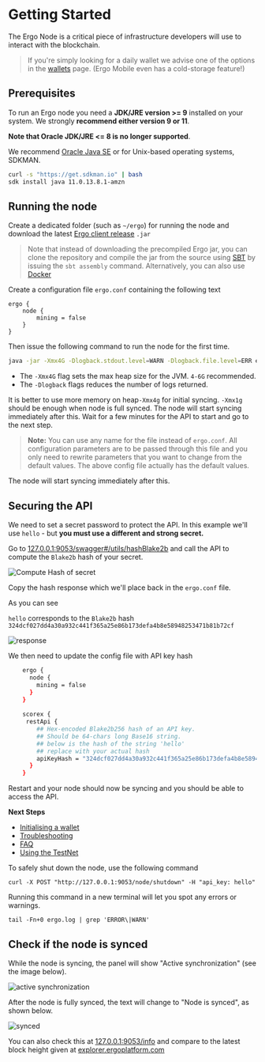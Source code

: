 # Getting Started

The Ergo Node is a critical piece of infrastructure developers will use to interact with the blockchain. 

> If you're simply looking for a daily wallet we advise one of the options in the [wallets](/dev/wallet) page. (Ergo Mobile even has a cold-storage feature!)

## Prerequisites
To run an Ergo node you need a **JDK/JRE version >= 9** installed on your system. We strongly **recommend either version 9 or 11**. 

**Note that Oracle JDK/JRE <= 8 is no longer supported**. 

We recommend [Oracle Java SE](https://www.oracle.com/technetwork/java/javase/overview/index.html) or for Unix-based operating systems, SDKMAN.

```bash
curl -s "https://get.sdkman.io" | bash
sdk install java 11.0.13.8.1-amzn
```




## Running the node

Create a dedicated folder (such as `~/ergo`) for running the node and download the latest [Ergo client release](https://github.com/ergoplatform/ergo/releases/) `.jar` 

> Note that instead of downloading the precompiled Ergo jar, you can clone the repository and compile the jar from the source using [SBT](https://www.scala-sbt.org/) by issuing the `sbt assembly` command. Alternatively, you can also use [Docker](/node/install/docker)



Create a configuration file `ergo.conf` containing the following text
```
ergo {
	node {
		mining = false
	}
}
```

Then issue the following command to run the node for the first time.

```bash
java -jar -Xmx4G -Dlogback.stdout.level=WARN -Dlogback.file.level=ERR ergo.jar --mainnet -c ergo.conf
```

- The `-Xmx4G` flag sets the max heap size for the JVM. `4-6G` recommended.
- The `-Dlogback` flags reduces the number of logs returned. 

It is better to use more memory on heap`-Xmx4g` for initial syncing. `-Xmx1g` should be enough when node is full synced.
The node will start syncing immediately after this. Wait for a few minutes for the API to start and go to the next step.

> **Note:** You can use any name for the file instead of `ergo.conf`. All configuration parameters are to be passed through this file and you only need to rewrite parameters that you want to change from the default values. The above config file actually has the default values. 

The node will start syncing immediately after this. 


## Securing the API

We need to set a secret password to protect the API. In this example we'll use `hello` - but **you must use a different and strong secret.**

Go to [127.0.0.1:9053/swagger#/utils/hashBlake2b](http://127.0.0.1:9053/swagger#/utils/hashBlake2b) and call the API to compute the `Blake2b` hash of your secret. 

![Compute Hash of secret](https://user-images.githubusercontent.com/23208922/69916676-ed233400-1483-11ea-8582-f61c38478d31.png)

Copy the hash response which we'll place back in the `ergo.conf` file. 

As you can see 

`hello` corresponds to the `Blake2b` hash `324dcf027dd4a30a932c441f365a25e86b173defa4b8e58948253471b81b72cf`

![response](https://user-images.githubusercontent.com/23208922/69916509-c3690d80-1481-11ea-869f-630cd59cc525.png)

We then need to update the config file with API key hash

```bash
	ergo {
	  node {
	    mining = false
	  }
	}
	
	scorex {
	 restApi {
	    ## Hex-encoded Blake2b256 hash of an API key. 
	    ## Should be 64-chars long Base16 string.
	    ## below is the hash of the string 'hello'
	    ## replace with your actual hash 
	    apiKeyHash = "324dcf027dd4a30a932c441f365a25e86b173defa4b8e58948253471b81b72cf"
	  }
	}
```

Restart and your node should now be syncing and you should be able to access the API. 


**Next Steps**

- [Initialising a wallet](/node/wallet)
- [Troubleshooting](/node/install/troubleshooting)
- [FAQ](/node/#faq)
- [Using the TestNet](/dev/start/testnet)

To safely shut down the node, use the following command

```
curl -X POST "http://127.0.0.1:9053/node/shutdown" -H "api_key: hello"
```

Running this command in a new terminal will let you spot any errors or warnings. 

```
tail -Fn+0 ergo.log | grep 'ERROR\|WARN'
```


## Check if the node is synced

While the node is syncing, the panel will show "Active synchronization" (see the image below).

![active synchronization](https://user-images.githubusercontent.com/23208922/71128146-94d58b80-2212-11ea-9010-5b61a91e8549.png)

After the node is fully synced, the text will change to "Node is synced", as shown below.

![synced](https://user-images.githubusercontent.com/23208922/71301767-8da4ae00-23c9-11ea-8fc0-a92a9d78b821.png)

You can also check this at [127.0.0.1:9053/info](http://127.0.0.1:9053/info) and compare to the latest block height given at [explorer.ergoplatform.com](https://explorer.ergoplatform.com/en/)





